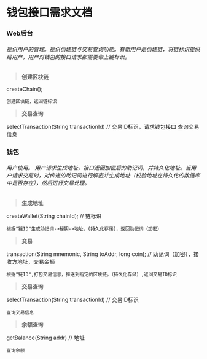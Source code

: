 # **钱包接口需求文档**

###  Web后台
###### 提供用户的管理。提供创建链与交易查询功能。有新用户是创建链，将链标识提供给用户，用户对钱包的接口请求都需要带上链标识。

> **创建区块链**

createChain();

	创建区块链，返回链标识
	
> **交易查询**

selectTransaction(String transactionId) // 交易ID标识，请求钱包接口
	查询交易信息



###  钱包
###### 用户使用。 用户请求生成地址，接口返回加密后的助记词，并持久化地址。当用户请求交易时，对传递的助记词进行解密并生成地址（校验地址在持久化的数据库中是否存在），然后进行交易处理。
> **生成地址**

createWallet(String chainId); // 链标识

	根据"链ID"生成助记词->秘钥->地址，(持久化存储)，返回助记词（加密）
	
> **交易**

transaction(String mnemonic, String toAddr, long coin); // 助记词（加密），接收方地址，交易金额

	根据"链ID",打包交易信息，推送到指定的区块链。（持久化存储）,返回交易ID标识

> **交易查询**

selectTransaction(String transactionId) // 交易ID标识

	查询交易信息
	
> **余额查询**

getBalance(String addr) // 地址

	查询余额





